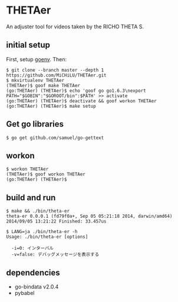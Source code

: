 # THETAer
An adjuster tool for videos taken by the RICHO THETA S.

initial setup
-------------

First, setup [goenv](https://bitbucket.org/ymotongpoo/goenv). Then:

    $ git clone --branch master --depth 1 https://github.com/MiCHiLU/THETAer.git
    $ mkvirtualenv THETAer
    (THETAer)$ goof make THETAer
    (go:THETAer) (THETAer)$ echo 'goof go go1.6.3\nexport PATH="$GOBIN":"$GOROOT/bin":$PATH' >> activate
    (go:THETAer) (THETAer)$ deactivate && goof workon THETAer
    (go:THETAer) (THETAer)$ make setup

## Get go libraries

    $ go get github.com/samuel/go-gettext

workon
------

    $ workon THETAer
    (THETAer)$ goof workon THETAer
    (go:THETAer) (THETAer)$

build and run
-------------

    $ make && ./bin/theta-er
    theta-er 0.0.0.1 (fd79f0a+, Sep 05 05:21:18 2014, darwin/amd64)
    2014/09/05 13:21:22 Finished: 33.457us

    $ LANG=ja ./bin/theta-er -h
    Usage: ./bin/theta-er [options]

      -i=0: インターバル
      -v=false: デバッグメッセージを表示する

dependencies
------------

* go-bindata v2.0.4
* pybabel
